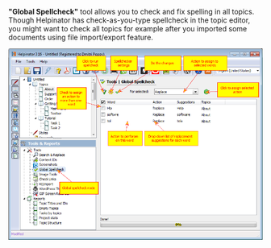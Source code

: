 **"Global Spellcheck"**  tool allows you to check and fix spelling in all topics. Though Helpinator has check-as-you-type spellcheck in the topic editor, you might want to check all topics for example after you imported some documents using file import/export feature.




![](images/spell.png "")
